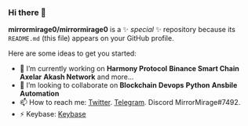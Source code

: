 ### Hi there 👋


**mirrormirage0/mirrormirage0** is a ✨ _special_ ✨ repository because its `README.md` (this file) appears on your GitHub profile.

Here are some ideas to get you started:

- 🔭 I’m currently working on **Harmony Protocol** **Binance Smart Chain** **Axelar** **Akash Network** and more...
- 👯 I’m looking to collaborate on **Blockchain** **Devops** **Python** **Ansbile** **Automation**
- 📫 How to reach me: [Twitter](https://twitter.com/mirrormirage0). [Telegram](https://t.me/MirrorMirage). Discord MirrorMirage#7492.
- ⚡ Keybase: [Keybase](https://keybase.io/mirrormirage)

